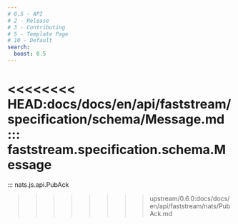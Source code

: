 ```yaml
---
# 0.5 - API
# 2 - Release
# 3 - Contributing
# 5 - Template Page
# 10 - Default
search:
  boost: 0.5
---
```


<<<<<<<< HEAD:docs/docs/en/api/faststream/specification/schema/Message.md
::: faststream.specification.schema.Message
========
::: nats.js.api.PubAck
>>>>>>>> upstream/0.6.0:docs/docs/en/api/faststream/nats/PubAck.md
